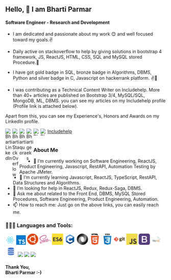 ## Hello, 👋 I am Bharti Parmar
#### Software Engineer - Research and Development

* I am dedicated and passionate about my work 😊 and well focused toward my goals.✌️

* Daily active on stackoverflow to help by giving solutions in bootstrap 4 framework, JS, ReactJS, HTML, CSS, SQL and MySQL stored Procedure.🤝

* I have got gold badge in SQL, bronze badge in Algorithms, DBMS, Python and silver badge in C, Javascript on hackerrank platform. ✌️🥇

* I was contributing as a Technical Content Writer on Includehelp. More than 40+ articles are published on Bootstrap 3/4, MySQL/SQL, MongoDB, ML, DBMS. you can see my articles on my Includehelp profile (Profile link is attached below).

Apart from this, you can see my Experience's, Honors and Awards on my LinkedIn profile. 

<a href="https://www.includehelp.com/Members/bharti-parmar.aspx">
  Includehelp
</a>
<a href="https://in.linkedin.com/in/bharti-parmar-827279135">
  <img align="left" alt="Bharti LinkedIn" width="22px" src="https://cdn.jsdelivr.net/npm/simple-icons@v3/icons/linkedin.svg" />
</a>
<a href="https://stackoverflow.com/users/13074821/bharti-parmar">
  <img align="left" alt="Bharti StackOverflow" width="22px" src="https://cdn.jsdelivr.net/npm/simple-icons@v3/icons/stackoverflow.svg" />
</a>
<a href="https://www.quora.com/profile/Ibharti-Parmar">
  <img align="left" alt="Bharti quora" width="22px" src="https://cdn.jsdelivr.net/npm/simple-icons@v3/icons/quora.svg" />
</a>

<a href="https://auth.geeksforgeeks.org/user/parmarbharti25">
  <img align="left" alt="Bharti geeks" width="22px" src="https://cdn.jsdelivr.net/npm/simple-icons@v3/icons/geeksforgeeks.svg" />
</a>
<!--
<a href="https://medium.com/@parmarbharti25">
  <img align="left" alt="Bharti medium" width="22px" src="https://cdn.jsdelivr.net/npm/simple-icons@v3/icons/medium.svg" />
</a>
-->
<a href="https://www.hackerrank.com/parmarbharti25?hr_r=1">
  <img align="left" alt="Bharti Hackerrank" width="22px" height="22px" src="https://cdn.jsdelivr.net/npm/simple-icons@v3/icons/hackerrank.svg" />
</a>
<a href="https://github.com/Bharti-Parmar">
  <img alt="Bharti Github" align="left" width="22px" height="22px" src="https://cdn.jsdelivr.net/npm/simple-icons@v3/icons/github.svg" width="25px" />
</a>
<!--
<a href="mailto://parmarbharti25@gmail.com">
  <img align="left" alt="Bharti Gmail" width="22px" src="https://cdn.jsdelivr.net/npm/simple-icons@v3/icons/gmail.svg" />
</a>
-->
<br />
<br />

### About Me

- 🔭 I’m currently working on Software Engineering, ReactJS, Product Engineering, Javascript, RestAPI, Automation Testing by Apache JMeter.
- 🌱 I’m currently learning Javascript, ReactJS, TypeScript, RestAPI, Data Structures and Algorithms.
- 🤔 I’m looking for help in ReactJS, Redux, Redux-Saga, DBMS.
- 💬 Ask me about related to the Front End, DBMS, MySQL Stored Procedures, Software Engineering, Product Engineering, Automation.
- 📫 How to reach me: Just go on the above links, you can easily reach me.


### 👨🏻‍💻 Languages and Tools: 
<img height="30" src="https://raw.githubusercontent.com/github/explore/80688e429a7d4ef2fca1e82350fe8e3517d3494d/topics/react/react.png"></img>
<img height="30" src="https://raw.githubusercontent.com/github/explore/80688e429a7d4ef2fca1e82350fe8e3517d3494d/topics/typescript/typescript.png"></img>
<img height="35" src="https://raw.githubusercontent.com/github/explore/80688e429a7d4ef2fca1e82350fe8e3517d3494d/topics/ubuntu/ubuntu.png"></img>
<img height="35" src="https://raw.githubusercontent.com/github/explore/80688e429a7d4ef2fca1e82350fe8e3517d3494d/topics/sass/sass.png"></img>
<img height="35" src="https://raw.githubusercontent.com/github/explore/80688e429a7d4ef2fca1e82350fe8e3517d3494d/topics/es6/es6.png"></img>
<img height="35" src="https://raw.githubusercontent.com/github/explore/80688e429a7d4ef2fca1e82350fe8e3517d3494d/topics/c/c.png"></img>
<img height="35" src="https://raw.githubusercontent.com/github/explore/80688e429a7d4ef2fca1e82350fe8e3517d3494d/topics/json/json.png"></img>
<img height="35" src="https://raw.githubusercontent.com/github/explore/80688e429a7d4ef2fca1e82350fe8e3517d3494d/topics/html/html.png"></img>
<img height="35" src="https://raw.githubusercontent.com/github/explore/80688e429a7d4ef2fca1e82350fe8e3517d3494d/topics/css/css.png"></img>
<img height="35" src="https://raw.githubusercontent.com/github/explore/80688e429a7d4ef2fca1e82350fe8e3517d3494d/topics/git/git.png"></img>
<img height="35" src="https://raw.githubusercontent.com/github/explore/80688e429a7d4ef2fca1e82350fe8e3517d3494d/topics/javascript/javascript.png"></img>
<img height="35" src="https://raw.githubusercontent.com/github/explore/80688e429a7d4ef2fca1e82350fe8e3517d3494d/topics/bootstrap/bootstrap.png"></img>
<img height="35" src="https://raw.githubusercontent.com/github/explore/80688e429a7d4ef2fca1e82350fe8e3517d3494d/topics/mysql/mysql.png"></img>
<img height="35" src="https://raw.githubusercontent.com/github/explore/80688e429a7d4ef2fca1e82350fe8e3517d3494d/topics/sql/sql.png"></img>
<img height="35" src="https://cdn.jsdelivr.net/npm/simple-icons@v3/icons/swagger.svg"></img>
<img height="35" src="https://cdn.jsdelivr.net/npm/simple-icons@v3/icons/postman.svg"></img>
<img height="35" src="https://upload.wikimedia.org/wikipedia/commons/2/22/Apache_JMeter.png"></img>


#### Thank You, <br /> Bharti Parmar :-)
